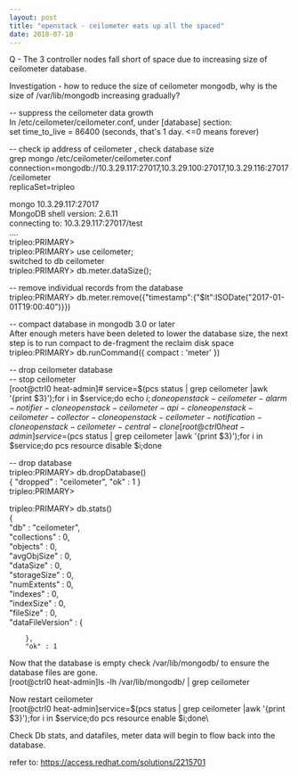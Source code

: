 ```yaml
---
layout: post
title: "openstack - ceilometer eats up all the spaced"
date: 2018-07-10
---
```

Q - The 3 controller nodes fall short of space due to increasing size of ceilometer database.    
  
Investigation - how to reduce the size of ceilometer mongodb, why is the size of /var/lib/mongodb increasing gradually?   
  
-- suppress the ceilometer data growth   
In /etc/ceilometer/ceilometer.conf, under [database] section:   
set time_to_live = 86400 (seconds, that's 1 day.  <=0 means forever)  
  
-- check ip address of ceilometer , check database size   
grep mongo /etc/ceilometer/ceilometer.conf  
connection=mongodb://10.3.29.117:27017,10.3.29.100:27017,10.3.29.116:27017/ceilometer  
replicaSet=tripleo   

mongo 10.3.29.117:27017  
MongoDB shell version: 2.6.11  
connecting to: 10.3.29.117:27017/test  
....  
tripleo:PRIMARY>  
tripleo:PRIMARY> use ceilometer;  
switched to db ceilometer  
tripleo:PRIMARY> db.meter.dataSize();  
  
-- remove individual records from the database   
tripleo:PRIMARY> db.meter.remove({"timestamp":{"$lt":ISODate("2017-01-01T19:00:40")}})  
  
-- compact database in mongodb 3.0 or later   
After enough meters have been deleted to lower the database size, the next step is to run compact to de-fragment the reclaim disk space 
tripleo:PRIMARY> db.runCommand({ compact : 'meter' })  
  
-- drop ceilometer database   
-- stop ceilometer   
[root@ctrl0 heat-admin]# service=$(pcs status | grep ceilometer |awk '{print $3}');for i in $service;do echo  $i;done  
openstack-ceilometer-alarm-notifier-clone  
openstack-ceilometer-api-clone  
openstack-ceilometer-collector-clone  
openstack-ceilometer-notification-clone  
openstack-ceilometer-central-clone  
[root@ctrl0 heat-admin]service=$(pcs status | grep ceilometer |awk '{print $3}');for i in $service;do pcs resource disable  $i;done  
  
-- drop database   
tripleo:PRIMARY> db.dropDatabase()  
{ "dropped" : "ceilometer", "ok" : 1 }  
tripleo:PRIMARY>   
  
tripleo:PRIMARY> db.stats()  
{  
        "db" : "ceilometer",  
        "collections" : 0,  
        "objects" : 0,  
        "avgObjSize" : 0,  
        "dataSize" : 0,  
        "storageSize" : 0,  
        "numExtents" : 0,  
        "indexes" : 0,  
        "indexSize" : 0,  
        "fileSize" : 0,  
        "dataFileVersion" : {  
  
        },  
        "ok" : 1  
  
Now that the database is empty check /var/lib/mongodb/ to ensure the database files are gone.  
[root@ctrl0 heat-admin]ls -lh /var/lib/mongodb/ | grep ceilometer  
  
Now restart ceilometer  
[root@ctrl0 heat-admin]service=$(pcs status | grep ceilometer |awk '{print $3}');for i in $service;do pcs resource enable  $i;done\  
  
Check Db stats, and datafiles, meter data will begin to flow back into the database.   
  
refer to:  https://access.redhat.com/solutions/2215701   
